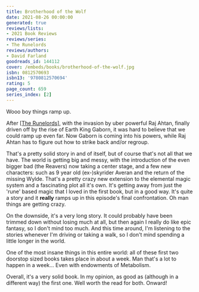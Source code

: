 ```yaml
---
title: Brotherhood of the Wolf
date: 2021-08-26 00:00:00
generated: true
reviews/lists:
- 2021 Book Reviews
reviews/series:
- The Runelords
reviews/authors:
- David Farland
goodreads_id: 144112
cover: /embeds/books/brotherhood-of-the-wolf.jpg
isbn: 0812570693
isbn13: '9780812570694'
rating: 5
page_count: 659
series_index: [2]
---
```

Wooo boy things ramp up.  

After [[The Runelords]](), with the invasion by uber powerful Raj Ahtan, finally driven off by the rise of Earth King Gaborn, it was hard to believe that we could ramp up even far. Now Gaborn is coming into his powers, while Raj Ahtan has to figure out how to strike back and/or regroup.  

<!--more-->

That's a pretty solid story in and of itself, but of course that's not all that we have. The world is getting big and messy, with the introduction of the even bigger bad (the Reavers) now taking a center stage, and a few new characters: such as 9 year old (ex-)skyrider Averan and the return of the missing Wylde. That's a pretty crazy new extension to the elemental magic system and a fascinating plot all it's own. It's getting away from just the 'rune' based magic that I loved in the first book, but in a good way. It's quite a story and it **really** ramps up in this episode's final confrontation. Oh man things are getting crazy.  

On the downside, it's a very long story. It could probably have been trimmed down without losing much at all, but then again I really do like epic fantasy, so I don't mind too much. And this time around, I'm listening to the stories whenever I'm driving or taking a walk, so I don't mind spending a little longer in the world.  

One of the most insane things in this entire world: all of these first two doorstop sized books takes place in about a week. Man that's a lot to happen in a week... Even with endowments of Metabolism.  

Overall, it's a very solid book. In my opinion, as good as (although in a different way) the first one. Well worth the read for both. Onward!